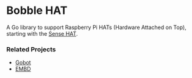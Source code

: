 # Bobble HAT

A Go library to support Raspberry Pi HATs (Hardware Attached on Top), starting with the [Sense HAT](https://www.raspberrypi.org/products/sense-hat/).

### Related Projects

* [Gobot](http://gobot.io/)
* [EMBD](http://embd.kidoman.io/)
